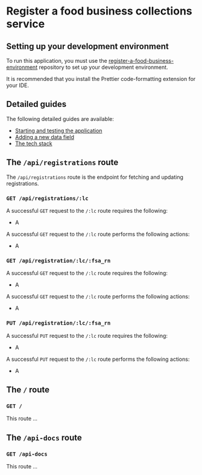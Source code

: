 # Register a food business collections service

## Setting up your development environment

To run this application, you must use the [register-a-food-business-environment](https://github.com/FoodStandardsAgency/register-a-food-business-environment) repository to set up your development environment.

It is recommended that you install the Prettier code-formatting extension for your IDE.

## Detailed guides

The following detailed guides are available:

- [Starting and testing the application](./docs/contribution-guidelines/starting-testing-the-app.md)
- [Adding a new data field](./docs/contribution-guidelines/adding-a-new-data-field.md)
- [The tech stack](./docs/contribution-guidelines/the-tech-stack.md)

## The `/api/registrations` route

The `/api/registrations` route is the endpoint for fetching and updating registrations.

### `GET /api/registrations/:lc`

A successful `GET` request to the `/:lc` route requires the following:

- A

A successful `GET` request to the `/:lc` route performs the following actions:

- A

### `GET /api/registration/:lc/:fsa_rn`

A successful `GET` request to the `/:lc` route requires the following:

- A

A successful `GET` request to the `/:lc` route performs the following actions:

- A

### `PUT /api/registration/:lc/:fsa_rn`

A successful `PUT` request to the `/:lc` route requires the following:

- A

A successful `PUT` request to the `/:lc` route performs the following actions:

- A

## The `/` route

### `GET /`

This route ...

## The `/api-docs` route

### `GET /api-docs`

This route ...
